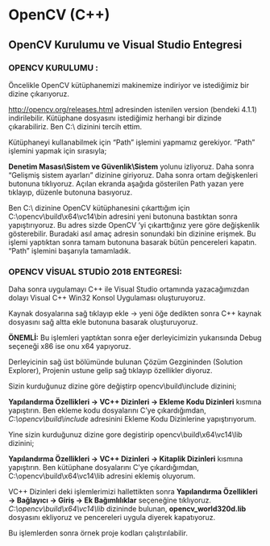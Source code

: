 # OpenCV (C++)

## OpenCV Kurulumu ve Visual Studio Entegresi

### OPENCV KURULUMU :
Öncelikle OpenCV kütüphanemizi makinemize indiriyor ve istediğimiz bir dizine çıkarıyoruz. 

http://opencv.org/releases.html adresinden istenilen version (bendeki 4.1.1) indirilebilir. Kütüphane dosyasını istediğimiz herhangi bir dizinde çıkarabiliriz. Ben C:\ dizinini tercih ettim.

Kütüphaneyi kullanabilmek için “Path” işlemini yapmamız gerekiyor. “Path” işlemini yapmak için sırasıyla;

**Denetim Masası\Sistem ve Güvenlik\Sistem** yolunu izliyoruz. Daha sonra “Gelişmiş sistem ayarları” dizinine giriyoruz. Daha sonra ortam değişkenleri butonuna tıklıyoruz. Açılan ekranda aşağıda gösterilen Path yazan yere tıklayıp, düzenle butonuna basıyoruz.

Ben C:\ dizinine OpenCV kütüphanesini çıkarttığım için C:\opencv\build\x64\vc14\bin adresini yeni butonuna bastıktan sonra yapıştırıyoruz. Bu adres sizde OpenCV ‘yi çıkarttığınız yere göre değişkenlik gösterebilir. Buradaki asıl amaç adresin sonundaki bin dizinine erişmek. Bu işlemi yaptıktan sonra tamam butonuna basarak bütün pencereleri kapatın. “Path” işlemini başarıyla tamamladık.


### OPENCV VİSUAL STUDİO 2018 ENTEGRESİ:

Daha sonra uygulamayı C++ ile Visual Studio ortamında yazacağımızdan dolayı Visual C++ Win32  Konsol Uygulaması oluşturuyoruz. 

Kaynak dosyalarına sağ tıklayıp ekle -> yeni öğe dedikten sonra C++ kaynak dosyasını sağ altta ekle butonuna basarak oluşturuyoruz.

**ÖNEMLİ:** Bu işlemleri yaptıktan sonra eğer derleyicimizin yukarısında Debug seçeneği x86 ise onu x64 yapıyoruz.



Derleyicinin sağ üst bölümünde bulunan Çözüm Gezgininden (Solution Explorer), Projenin ustune gelip sağ tıklayıp özellikler diyoruz.


Sizin kurduğunuz dizine göre değiştirp opencv\build\include dizinini;

**Yapılandırma Özellikleri -> VC++ Dizinleri -> Ekleme Kodu Dizinleri** kısmına yapıştırın. Ben ekleme kodu dosyalarını C’ye çıkardığımdan, *C:\opencv\build\include* adresinini Ekleme Kodu Dizinlerine yapıştırıyorum.


Yine sizin kurduğunuz dizine gore degistirip opencv\build\x64\vc14\lib dizinini;

**Yapılandırma Özellikleri -> VC++ Dizinleri -> Kitaplik Dizinleri** kısmına yapıştırın. Ben kütüphane dosyalarını C'ye çıkardığımdan, C:\opencv\build\x64\vc14\lib adresini eklemiş oluyorum.


VC++ Dizinleri deki işlemlerimizi hallettikten sonra **Yapılandırma Özellikleri -> Bağlayıcı -> Giriş -> Ek Bağımlılıklar** seçeneğine tıklıyoruz. *C:\opencv\build\x64\vc14\lib* dizininde bulunan, **opencv_world320d.lib** dosyasını ekliyoruz ve pencereleri uygula diyerek kapatıyoruz.

Bu işlemlerden sonra örnek proje kodları çalıştırılabilir.

